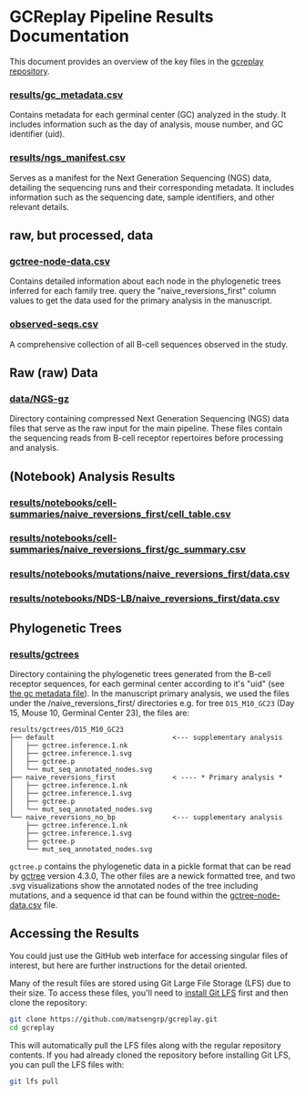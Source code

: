 # GCReplay Pipeline Results Documentation

This document provides an overview of the key files in the [gcreplay repository](https://github.com/matsengrp/gcreplay).

### [results/gc_metadata.csv](https://github.com/matsengrp/gcreplay/blob/main/gc_metadata.csv)

Contains metadata for each germinal center (GC) analyzed in the study. It includes information such as the day of analysis, mouse number, and GC identifier (uid). 

### [results/ngs_manifest.csv](https://github.com/matsengrp/gcreplay/blob/main/ngs_manifest.csv)
Serves as a manifest for the Next Generation Sequencing (NGS) data, detailing the sequencing runs and their corresponding metadata. It includes information such as the sequencing date, sample identifiers, and other relevant details.

## raw, but processed, data

### [gctree-node-data.csv](https://github.com/matsengrp/gcreplay/blob/main/results/gctree-node-data.csv)
Contains detailed information about each node in the phylogenetic trees inferred for each family tree. query the "naive_reversions_first" column values to get the data used for the primary analysis in the manuscript.

### [observed-seqs.csv](https://github.com/matsengrp/gcreplay/blob/main/results/observed-seqs.csv)
A comprehensive collection of all B-cell sequences observed in the study.

## Raw (raw) Data

### [data/NGS-gz](https://github.com/matsengrp/gcreplay/blob/main/data/NGS-gz)
Directory containing compressed Next Generation Sequencing (NGS) data files that serve as the raw input for the main pipeline. These files contain the sequencing reads from B-cell receptor repertoires before processing and analysis.

## (Notebook) Analysis Results

### [results/notebooks/cell-summaries/naive_reversions_first/cell_table.csv](https://github.com/matsengrp/gcreplay/blob/main/results/notebooks/cell-summaries/naive_reversions_first/cell_table.csv)
<!-- TODO WILL -->

### [results/notebooks/cell-summaries/naive_reversions_first/gc_summary.csv](https://github.com/matsengrp/gcreplay/blob/main/results/notebooks/cell-summaries/naive_reversions_first/gc_summary.csv)
<!-- TODO WILL -->

### [results/notebooks/mutations/naive_reversions_first/data.csv](https://github.com/matsengrp/gcreplay/blob/main/results/notebooks/mutations/naive_reversions_first/data.csv)
<!-- TODO WILL -->

### [results/notebooks/NDS-LB/naive_reversions_first/data.csv](https://github.com/matsengrp/gcreplay/blob/main/results/notebooks/NDS-LB/naive_reversions_first/data.csv)
<!-- TODO WILL -->

## Phylogenetic Trees

### [results/gctrees](https://github.com/matsengrp/gcreplay/blob/main/results/gctrees)

Directory containing the phylogenetic trees generated from the B-cell receptor sequences, for each germinal center according to it's "uid" (see [the gc metadata file](https://github.com/matsengrp/gcreplay/blob/main/gc_metadata.csv)).
In the manuscript primary analysis, we used the files under the /naive_reversions_first/ directories e.g. for tree `D15_M10_GC23` (Day 15, Mouse 10, Germinal Center 23), the files are:

```
results/gctrees/D15_M10_GC23
├── default                             <--- supplementary analysis
│   ├── gctree.inference.1.nk
│   ├── gctree.inference.1.svg
│   ├── gctree.p
│   └── mut_seq_annotated_nodes.svg
├── naive_reversions_first              < ---- * Primary analysis *
│   ├── gctree.inference.1.nk
│   ├── gctree.inference.1.svg
│   ├── gctree.p
│   └── mut_seq_annotated_nodes.svg
└── naive_reversions_no_bp              <--- supplementary analysis
    ├── gctree.inference.1.nk
    ├── gctree.inference.1.svg
    ├── gctree.p
    └── mut_seq_annotated_nodes.svg
```

 `gctree.p` contains the phylogenetic data in a pickle format that can be read by [gctree](https://github.com/matsengrp/gctree) version 4.3.0, The other files are a newick formatted tree, and two .svg visualizations show the annotated nodes of the tree including mutations, and a sequence id that can be found within the [gctree-node-data.csv](https://github.com/matsengrp/gcreplay/blob/main/results/gctree-node-data.csv) file.

## Accessing the Results

You could just use the GitHub web interface for accessing singular files of interest, but  here are further instructions for the detail oriented.

Many of the result files are stored using Git Large File Storage (LFS) due to their size. To access these files, you'll need to [install Git LFS](https://git-lfs.com/) first and then clone the repository:

```bash
git clone https://github.com/matsengrp/gcreplay.git
cd gcreplay
```

This will automatically pull the LFS files along with the regular repository contents. If you had already cloned the repository before installing Git LFS, you can pull the LFS files with:
```bash
git lfs pull
```